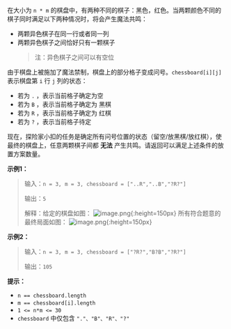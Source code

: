 在大小为 `n * m` 的棋盘中，有两种不同的棋子：黑色，红色。当两颗颜色不同的棋子同时满足以下两种情况时，将会产生魔法共鸣：
- 两颗异色棋子在同一行或者同一列
- 两颗异色棋子之间恰好只有一颗棋子
    > 注：异色棋子之间可以有空位

由于棋盘上被施加了魔法禁制，棋盘上的部分格子变成问号。`chessboard[i][j]` 表示棋盘第 `i` 行 `j` 列的状态：
- 若为 `.` ，表示当前格子确定为空
- 若为 `B` ，表示当前格子确定为 黑棋
- 若为 `R` ，表示当前格子确定为 红棋
- 若为 `?` ，表示当前格子待定

现在，探险家小扣的任务是确定所有问号位置的状态（留空/放黑棋/放红棋），使最终的棋盘上，任意两颗棋子间都 **无法** 产生共鸣。请返回可以满足上述条件的放置方案数量。

**示例1：**
> 输入：`n = 3, m = 3, chessboard = ["..R","..B","?R?"]`
>
> 输出：`5`
>
> 解释：给定的棋盘如图：
>![image.png](https://pic.leetcode.cn/1681714583-unbRox-image.png){:height=150px}
> 所有符合题意的最终局面如图：
>![image.png](https://pic.leetcode.cn/1681714596-beaOHK-image.png){:height=150px}

**示例2：**
> 输入：`n = 3, m = 3, chessboard = ["?R?","B?B","?R?"]`
>
> 输出：`105`

**提示：**
- `n == chessboard.length`
- `m == chessboard[i].length`
- `1 <= n*m <= 30`
- `chessboard` 中仅包含 `"."、"B"、"R"、"?"`